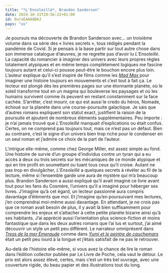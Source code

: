 ```yaml
---
title: "*L'Ensoleillé*, Brandon Sanderson"
date: 2024-10-31T20:56:22+01:00
id: 6uraEAAAQBAJ
pays: "us"
---
```


Je poursuis ma découverte de Brandon Sanderson avec… un troisième volume dans sa série des « livres secrets », tous rédigés pendant la pandémie de Covid. Si je pensais à la base partir sur tout autre chose dans son immense catalogue d’œuvres, je ne regrette pas d’avoir lu *L’Ensoleillé*. La capacité du romancier à imaginer des univers avec leurs propres règles totalement atypiques et en même temps complètement logiques me fascine toujours autant et celui-ci pousse peut-être le bouchon encore plus loin. L’auteur explique qu’il s’est inspiré de films comme les [*Mad Max* ](https://voiretmanger.fr/saga/mad-max/) pour imaginer une histoire toujours en mouvements et c’est tout à fait ça. Le lecteur est plongé dès les premières pages sur une étonnante planète, où le soleil transforme tout en un magma qui bouleverse les paysages et où les humains survivent comme ils peuvent en restant constamment sur la face cachée. S’arrêter, c’est mourir, ce qui est aussi le credo du héros, Nomade, échoué sur la planète dans une course-poursuite galactique. Je sais que d’autres romans expliquent son statut exact, justifient la raison de la poursuite et ajoutent de nombreux éléments supplémentaires. Peu importe : je n’ai jamais trouvé que *L’Ensoleillé* manquait d’explications ou était confus. Certes, on ne comprend pas toujours tout, mais ce n’est pas un défaut. Bien au contraire, c’est le signe d’un univers bien trop riche pour le condenser en un seul roman et j’admire ce choix de la part de l’auteur.

L’intrigue elle-même, comme chez George Miller, est assez simple au fond. Une histoire de survie d’un groupe d’individus contre un tyran qui a eu accès à deux ou trois secrets sur les mécaniques de ce monde atypique et qui en tire profit en soumettant ou tuant tous ceux qu’il croise. Autant ne pas trop en divulgâcher, *L’Ensoleillé* a quelques secrets à révéler au fil de la lecture, même si l’ensemble garde une aura de mystère qui m’a beaucoup plus. Brandon Sanderson a aussi expliqué qu’il avait imaginé ce livre avant tout pour les fans du Cosmère, l’univers qu’il a imaginé pour héberger ses livres. J’imagine qu’à cet égard, un lecteur passionné aura compris davantage d’éléments que moi. Et j’imagine qu’en poursuivant mes lectures, j’en comprendrai moi-même aussi davantage. En attendant, je ne crois pas que ce roman avait besoin de plus, il y avait là bien suffisamment pour comprendre les enjeux et s’attacher à cette petite planète bizarre ainsi qu’à ses habitants. J’ai apprécié aussi l’orientation plus science-fiction et moins fantastique que dans les deux autres romans que l’ai lus et surtout, j’ai aimé découvrir un style un petit peu différent. Le narrateur omniprésent dans *‌[Tress de la mer Émeraude](/livre/tress-mer-emeraude-sanderson/)* comme dans *[Yumi et le peintre de cauchemars](/livre/yumi-peintre-cauchemars-sanderson/)* était un petit peu lourd à la longue et j’étais satisfait de ne pas le retrouver. 

Au-delà de l’histoire elle-même, si vous avez la chance de lire le roman dans l’édition collector publiée par Le Livre de Poche, cela vaut le détour. Le prix est alors assez élevé, certes, mais c’est un très bel ouvrage, avec une couverture rigide, du beau papier et des illustrations tout du long. 